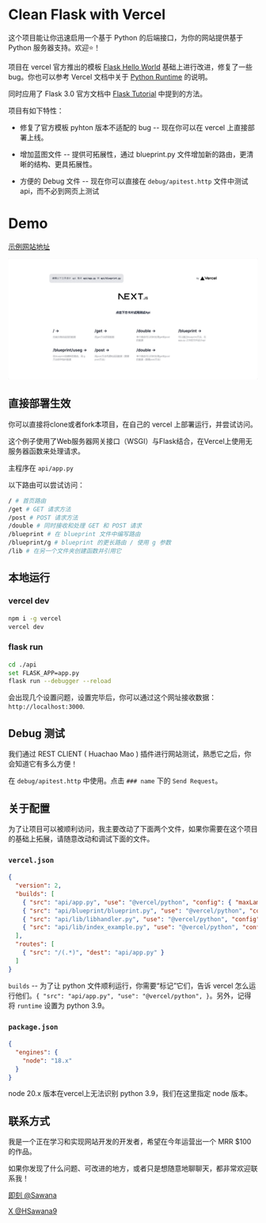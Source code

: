 # Clean Flask with Vercel 

这个项目能让你迅速启用一个基于 Python 的后端接口，为你的网站提供基于 Python 服务器支持。欢迎⭐！

项目在 vercel 官方推出的模板 [Flask Hello World](https://vercel.com/templates/python/flask-hello-world) 基础上进行改进，修复了一些bug。你也可以参考 Vercel 文档中关于 [Python Runtime](https://vercel.com/docs/concepts/functions/serverless-functions/runtimes/python) 的说明。

同时应用了 Flask 3.0 官方文档中 [Flask Tutorial](https://flask.palletsprojects.com/en/3.0.x/tutorial/) 中提到的方法。

项目有如下特性：

- 修复了官方模板 pyhton 版本不适配的 bug -- 现在你可以在 vercel 上直接部署上线。

- 增加蓝图文件 -- 提供可拓展性，通过 blueprint.py 文件增加新的路由，更清晰的结构、更具拓展性。

- 方便的 Debug 文件 -- 现在你可以直接在 `debug/apitest.http` 文件中测试api，而不必到网页上测试

# Demo

[示例网站地址](https://demo-flask-vercel.sawana.site/)

![exampl-site](./example-site.png)

## 直接部署生效

你可以直接将clone或者fork本项目，在自己的 vercel 上部署运行，并尝试访问。

这个例子使用了Web服务器网关接口（WSGI）与Flask结合，在Vercel上使用无服务器函数来处理请求。 

主程序在 `api/app.py`

以下路由可以尝试访问：
```bash
/ # 首页路由
/get # GET 请求方法
/post # POST 请求方法
/double # 同时接收和处理 GET 和 POST 请求
/blueprint # 在 blueprint 文件中编写路由
/blueprint/g # blueprint 的更长路由 / 使用 g 参数
/lib # 在另一个文件夹创建函数并引用它
```

## 本地运行 

### vercel dev

```bash
npm i -g vercel
vercel dev
```

### flask run

```bash
cd ./api
set FLASK_APP=app.py
flask run --debugger --reload
```

会出现几个设置问题，设置完毕后，你可以通过这个网址接收数据： `http://localhost:3000`.

## Debug 测试

我们通过 REST CLIENT ( Huachao Mao ) 插件进行网站测试，熟悉它之后，你会知道它有多么方便！

在 `debug/apitest.http` 中使用。点击 `### name` 下的 `Send Request`。

## 关于配置

为了让项目可以被顺利访问，我主要改动了下面两个文件，如果你需要在这个项目的基础上拓展，请随意改动和调试下面的文件。

### `vercel.json`

```json
{
  "version": 2,
  "builds": [
    { "src": "api/app.py", "use": "@vercel/python", "config": { "maxLambdaSize": "15mb", "runtime": "python3.9" } },
    { "src": "api/blueprint/blueprint.py", "use": "@vercel/python", "config": { "maxLambdaSize": "15mb", "runtime": "python3.9" } },
    { "src": "api/lib/libhandler.py", "use": "@vercel/python", "config": { "maxLambdaSize": "15mb", "runtime": "python3.9" } },
    { "src": "api/lib/index_example.py", "use": "@vercel/python", "config": { "maxLambdaSize": "15mb", "runtime": "python3.9" } }
  ],
  "routes": [
    { "src": "/(.*)", "dest": "api/app.py" }
  ]
}
```

`builds` -- 为了让 python 文件顺利运行，你需要“标记”它们，告诉 vercel 怎么运行他们。`{ "src": "api/app.py", "use": "@vercel/python", }`。另外，记得将 `runtime` 设置为 python 3.9。

### `package.json`

```json
{
  "engines": {
    "node": "18.x"
  }
}
```

node 20.x 版本在vercel上无法识别 python 3.9，我们在这里指定 node 版本。

## 联系方式

我是一个正在学习和实现网站开发的开发者，希望在今年运营出一个 MRR $100 的作品。

如果你发现了什么问题、可改进的地方，或者只是想随意地聊聊天，都非常欢迎联系我！

[即刻 @Sawana](https://okjk.co/Mx4XUR)

[X @HSawana9](https://twitter.com/HSawana9)
